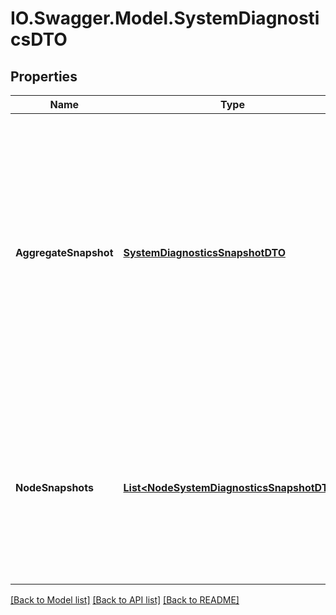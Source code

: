 # IO.Swagger.Model.SystemDiagnosticsDTO
## Properties

Name | Type | Description | Notes
------------ | ------------- | ------------- | -------------
**AggregateSnapshot** | [**SystemDiagnosticsSnapshotDTO**](SystemDiagnosticsSnapshotDTO.md) | A systems diagnostic snapshot that represents the aggregate values of all nodes in the cluster. If the NiFi instance is a standalone instance, rather than a cluster, this represents the stats of the single instance. | [optional] 
**NodeSnapshots** | [**List&lt;NodeSystemDiagnosticsSnapshotDTO&gt;**](NodeSystemDiagnosticsSnapshotDTO.md) | A systems diagnostics snapshot for each node in the cluster. If the NiFi instance is a standalone instance, rather than a cluster, this may be null. | [optional] 

[[Back to Model list]](../README.md#documentation-for-models) [[Back to API list]](../README.md#documentation-for-api-endpoints) [[Back to README]](../README.md)

